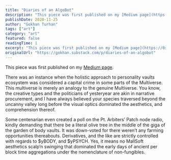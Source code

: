 ```yaml
---
title: "Diaries of an AlgoBot"
description: "This piece was first published on my [Medium page](https://0xgokhan.medium.com/diaries-of-an-algobot-37176f5a689b)."
publishDate: 2020-11-25
author: "Gokhan Turhan"
tags: ["art"]
category: "art"
featured: false
readingTime: 1
excerpt: "This piece was first published on my [Medium page](https://0xgokhan.medium.com/diaries-of-an-algobot-37176f5a689b)."
originalUrl: "https://gokhan.substack.com/p/diaries-of-an-algobot"
---
```


This piece was first published on my [Medium page](https://0xgokhan.medium.com/diaries-of-an-algobot-37176f5a689b).

There was an instance when the holistic approach to personality vaults ecosystem was considered a capital crime in some parts of the Multiverse. This multiverse is merely an analogy to the genuine Multiverse. You know, the creative types and the politicians of yesteryear are akin in narrative procurement, and I have always believed your species traversed beyond the uncanny valley long before the visual optics dominated the aesthetics, and comprehension thereof.

Some centenarian even created a poll on the Pt. Arbiters’ Patch node radio, kindly demanding that there be a literal olive tree in the middle of the giga of the garden of body vaults. It was down-voted for there weren’t any farming opportunities thereabouts. Derivatives, and the like are strictly controlled with regards to $yBODY, and $yPSYCH. Yes, it means no MallSoft aesthetics scalp’n swinging that dominated the early days of ancient per block time aggregations under the nomenclature of non-fungibles.
